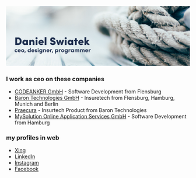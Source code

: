 <img src="https://github.com/danielswiatek/danielswiatek/raw/master/profile_1.png">

### I work as ceo on these companies
- [CODEANKER GmbH](https://codeanker.de) - Software Development from Flensburg
- [Baron Technologies GmbH](https://barontech.de) - Insuretech from Flensburg, Hamburg, Munich and Berlin
- [Praecura](https://praecura.de) - Insurtech Product from Baron Technologies
- [MySolution Online Application Services GmbH](https://mysolution.de) - Software Development from Hamburg

### my profiles in web
- [Xing](https://www.xing.com/profile/Daniel_Swiatek/cv)
- [LinkedIn](https://www.linkedin.com/in/daniel-swiatek/)
- [Instagram](https://www.instagram.com/swanitek/?hl=de)
- [Facebook](https://www.facebook.com/swiatek.daniel)